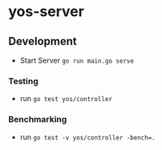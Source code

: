 # yos-server

## Development

* Start Server `go run main.go serve`

### Testing

* run `go test yos/controller`

### Benchmarking

* run `go test -v yos/controller -bench=.`